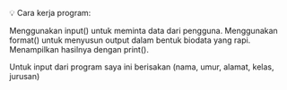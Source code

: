 💡 Cara kerja program:

Menggunakan input() untuk meminta data dari pengguna.
Menggunakan format() untuk menyusun output dalam bentuk biodata yang rapi.
Menampilkan hasilnya dengan print().

Untuk input dari program saya ini berisakan 
(nama,
umur,
alamat,
kelas,
jurusan)
